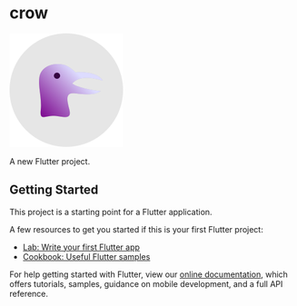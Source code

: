 # crow

![Иллюстрация к проекту](https://github.com/ksenia312/crow/blob/6a7028b47f1b55cc602aa39adaa7a093257e45e5/assets/svg/icons/icon_dark.svg)

A new Flutter project.

## Getting Started

This project is a starting point for a Flutter application.

A few resources to get you started if this is your first Flutter project:

- [Lab: Write your first Flutter app](https://flutter.dev/docs/get-started/codelab)
- [Cookbook: Useful Flutter samples](https://flutter.dev/docs/cookbook)

For help getting started with Flutter, view our
[online documentation](https://flutter.dev/docs), which offers tutorials,
samples, guidance on mobile development, and a full API reference.
